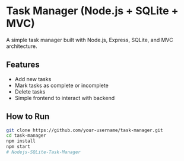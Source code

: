 # Task Manager (Node.js + SQLite + MVC)

A simple task manager built with Node.js, Express, SQLite, and MVC architecture.

## Features
- Add new tasks
- Mark tasks as complete or incomplete
- Delete tasks
- Simple frontend to interact with backend

## How to Run
```bash
git clone https://github.com/your-username/task-manager.git
cd task-manager
npm install
npm start
# Nodejs-SQLite-Task-Manager
